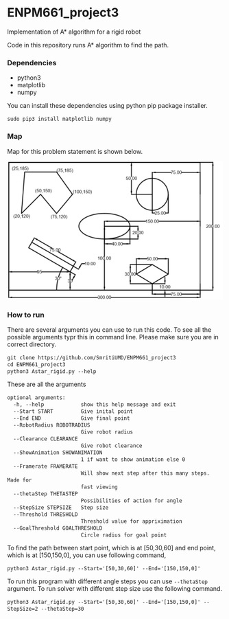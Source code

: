 # ENPM661_project3
Implementation of A* algorithm for a rigid robot

Code in this repository runs A* algorithm to find the path. 

### Dependencies

- python3
- matplotlib
- numpy

You can install these dependencies using python pip package installer.

```
sudo pip3 install matplotlib numpy
```
### Map

Map for this problem statement is shown below.

![Map](https://github.com/SmritiUMD/ENPM661_project3/blob/master/map.png)

### How to run

There are several arguments you can use to run this code. To see all the possible arguments typr this in command line. Please make sure you are in correct directory.

```
git clone https://github.com/SmritiUMD/ENPM661_project3
cd ENPM661_project3
python3 Astar_rigid.py --help
```

These are all the arguments
```
optional arguments:
  -h, --help            show this help message and exit
  --Start START         Give inital point
  --End END             Give final point
  --RobotRadius ROBOTRADIUS
                        Give robot radius
  --Clearance CLEARANCE
                        Give robot clearance
  --ShowAnimation SHOWANIMATION
                        1 if want to show animation else 0
  --Framerate FRAMERATE
                        Will show next step after this many steps. Made for
                        fast viewing
  --thetaStep THETASTEP
                        Possibilities of action for angle
  --StepSize STEPSIZE   Step size
  --Threshold THRESHOLD
                        Threshold value for appriximation
  --GoalThreshold GOALTHRESHOLD
                        Circle radius for goal point

```
To find the path between start point, which is at [50,30,60] and end point, which is at [150,150,0], you can use following command,

```
python3 Astar_rigid.py --Start='[50,30,60]' --End='[150,150,0]'
```
To run this program with different angle steps you can use `--thetaStep` argument. To run solver with different step size use the following command.

```
python3 Astar_rigid.py --Start='[50,30,60]' --End='[150,150,0]' --StepSize=2 --thetaStep=30
```
